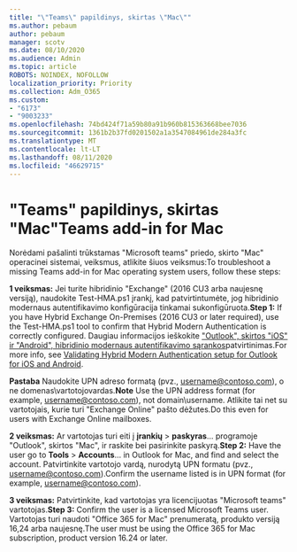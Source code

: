 ```yaml
---
title: "\"Teams\" papildinys, skirtas \"Mac\""
ms.author: pebaum
author: pebaum
manager: scotv
ms.date: 08/10/2020
ms.audience: Admin
ms.topic: article
ROBOTS: NOINDEX, NOFOLLOW
localization_priority: Priority
ms.collection: Adm_O365
ms.custom:
- "6173"
- "9003233"
ms.openlocfilehash: 74bd424f71a59b80a91b960b815363668bee7036
ms.sourcegitcommit: 1361b2b37fd0201502a1a3547084961de284a3fc
ms.translationtype: MT
ms.contentlocale: lt-LT
ms.lasthandoff: 08/11/2020
ms.locfileid: "46629715"
---
```

# <a name="teams-add-in-for-mac"></a><span data-ttu-id="62206-102">"Teams" papildinys, skirtas "Mac"</span><span class="sxs-lookup"><span data-stu-id="62206-102">Teams add-in for Mac</span></span>

<span data-ttu-id="62206-103">Norėdami pašalinti trūkstamas "Microsoft teams" priedo, skirto "Mac" operacinei sistemai, veiksmus, atlikite šiuos veiksmus:</span><span class="sxs-lookup"><span data-stu-id="62206-103">To troubleshoot a missing Teams add-in for Mac operating system users, follow these steps:</span></span>

<span data-ttu-id="62206-104">**1 veiksmas:** Jei turite hibridinio "Exchange" (2016 CU3 arba naujesnę versiją), naudokite Test-HMA.ps1 įrankį, kad patvirtintumėte, jog hibridinio modernaus autentifikavimo konfigūracija tinkamai sukonfigūruota.</span><span class="sxs-lookup"><span data-stu-id="62206-104">**Step 1:** If you have Hybrid Exchange On-Premises (2016 CU3 or later required), use the Test-HMA.ps1 tool to confirm that Hybrid Modern Authentication is correctly configured.</span></span> <span data-ttu-id="62206-105">Daugiau informacijos ieškokite ["Outlook", skirtos "iOS" ir "Android", hibridinio modernaus autentifikavimo sąrankos](https://aka.ms/AA980zq)patvirtinimas.</span><span class="sxs-lookup"><span data-stu-id="62206-105">For more info, see [Validating Hybrid Modern Authentication setup for Outlook for iOS and Android](https://aka.ms/AA980zq).</span></span>  

<span data-ttu-id="62206-106">**Pastaba** Naudokite UPN adreso formatą (pvz., [username@contoso.com](mailto:username@contoso.com)), o ne domenas\vartotojovardas.</span><span class="sxs-lookup"><span data-stu-id="62206-106">**Note** Use the UPN address format (for example, [username@contoso.com](mailto:username@contoso.com)), not domain\username.</span></span> <span data-ttu-id="62206-107">Atlikite tai net su vartotojais, kurie turi "Exchange Online" pašto dėžutes.</span><span class="sxs-lookup"><span data-stu-id="62206-107">Do this even for users with Exchange Online mailboxes.</span></span>

<span data-ttu-id="62206-108">**2 veiksmas:** Ar vartotojas turi eiti į **įrankių**  >  **paskyras**... programoje "Outlook", skirtos "Mac", ir raskite bei pasirinkite paskyrą.</span><span class="sxs-lookup"><span data-stu-id="62206-108">**Step 2:** Have the user go to **Tools** > **Accounts**... in Outlook for Mac, and find and select the account.</span></span> <span data-ttu-id="62206-109">Patvirtinkite vartotojo vardą, nurodytą UPN formatu (pvz., [username@contoso.com](mailto:username@contoso.com)).</span><span class="sxs-lookup"><span data-stu-id="62206-109">Confirm the username listed is in UPN format (for example, [username@contoso.com](mailto:username@contoso.com)).</span></span>

<span data-ttu-id="62206-110">**3 veiksmas:** Patvirtinkite, kad vartotojas yra licencijuotas "Microsoft teams" vartotojas.</span><span class="sxs-lookup"><span data-stu-id="62206-110">**Step 3:** Confirm the user is a licensed Microsoft Teams user.</span></span> <span data-ttu-id="62206-111">Vartotojas turi naudoti "Office 365 for Mac" prenumeratą, produkto versiją 16,24 arba naujesnę.</span><span class="sxs-lookup"><span data-stu-id="62206-111">The user must be using the Office 365 for Mac subscription, product version 16.24 or later.</span></span>